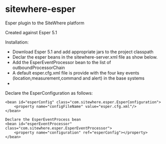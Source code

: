 # sitewhere-esper
Esper plugin to the SiteWhere platform

Created against Esper 5.1

Installation:
- Download Esper 5.1 and add appropriate jars to the project classpath
- Declar the esper beans in the sitewhere-server.xml file as show below.
- Add the EsperEventProcessor bean to the list of outboundProcessorChain
- A default esper.cfg.xml file is provide with the four key events (location,measurement,command and alert) in the base systems
- 


Declare the EsperConfiguration as follows:

	<bean id="esperConfig" class="com.sitewhere.esper.EsperConfiguration">
		<property name="configFileName" value="esper.cfg.xml"/>
	</bean>
	
	Declare the EsperEventProcess bean
	<bean id="esperEventProcessor" class="com.sitewhere.esper.EsperEventProcessor">
		<property name="configuration" ref="esperConfig"></property>
	</bean>

